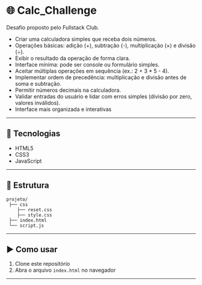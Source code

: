 # 🌐 Calc_Challenge

Desafio proposto pelo Fullstack Club.

- Criar uma calculadora simples que receba dois números.
- Operações básicas: adição (+), subtração (-), multiplicação (×) e divisão (÷).
- Exibir o resultado da operação de forma clara.
- Interface mínima: pode ser console ou formulário simples.
- Aceitar múltiplas operações em sequência (ex.: 2 + 3 \* 5 - 4).
- Implementar ordem de precedência: multiplicação e divisão antes de soma e subtração.
- Permitir números decimais na calculadora.
- Validar entradas do usuário e lidar com erros simples (divisão por zero, valores inválidos).
- Interface mais organizada e interativas

---

## 🚀 Tecnologias

- HTML5
- CSS3
- JavaScript

---

## 📂 Estrutura

```
projeto/
 ├── css
    ├── reset.css
    ├── style.css
 ├── index.html
 └── script.js
```

---

## ▶️ Como usar

1. Clone este repositório
2. Abra o arquivo `index.html` no navegador

---
